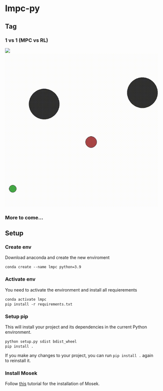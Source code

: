 # lmpc-py

## Tag
### 1 vs 1 (MPC vs RL)
![](tag.gif)
![](2v1.gif)
### More to come...

## Setup


### Create env
Download anaconda and create the new enviroment
~~~
conda create --name lmpc python=3.9
~~~


### Activate env
You need to activate the environment and install all requierements
~~~
conda activate lmpc
pip install -r requirements.txt
~~~


### Setup pip
This will install your project and its dependencies in the current Python environment. 
~~~
python setup.py sdist bdist_wheel
pip install .
~~~
If you make any changes to your project, you can run `pip install .` again to reinstall it.


### Install Mosek
Follow [this](https://docs.mosek.com/latest/install/installation.html) tutorial for the installation of Mosek.